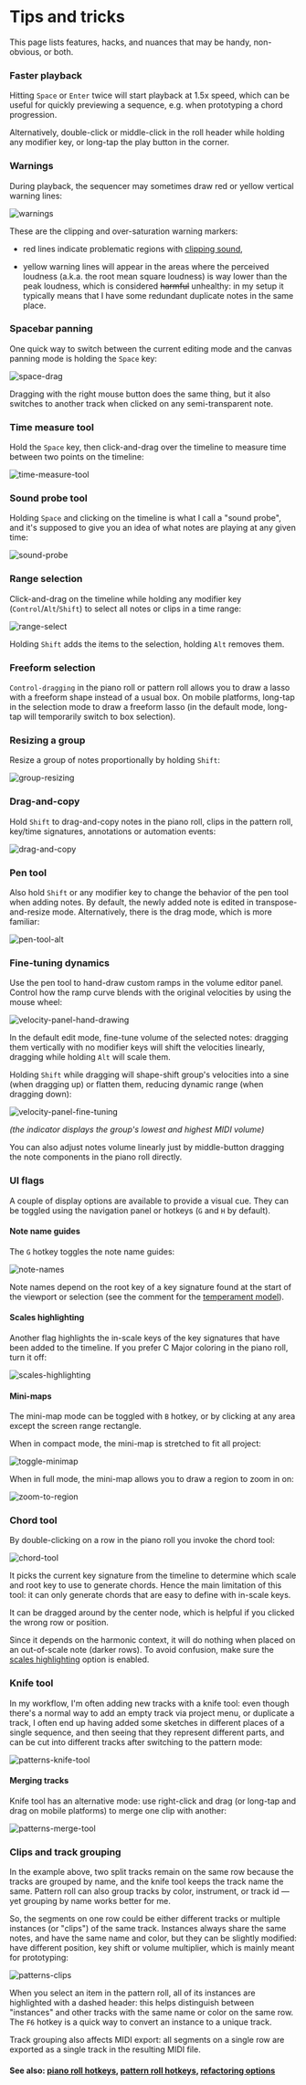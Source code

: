 # Tips and tricks

This page lists features, hacks, and nuances that may be handy, non-obvious, or both.

### Faster playback

Hitting `Space` or `Enter` twice will start playback at 1.5x speed, which can be useful for quickly previewing a sequence, e.g. when prototyping a chord progression.

Alternatively, double-click or middle-click in the roll header while holding any modifier key, or long-tap the play button in the corner.

### Warnings

During playback, the sequencer may sometimes draw red or yellow vertical warning lines:

![warnings]

These are the clipping and over-saturation warning markers:

 - red lines indicate problematic regions with [clipping sound](https://en.wikipedia.org/wiki/Clipping_(audio)),

 - yellow warning lines will appear in the areas where the perceived loudness (a.k.a. the root mean square loudness) is way lower than the peak loudness, which is considered ~~harmful~~ unhealthy: in my setup it typically means that I have some redundant duplicate notes in the same place.

### Spacebar panning

One quick way to switch between the current editing mode and the canvas panning mode is holding the `Space` key:

![space-drag]

Dragging with the right mouse button does the same thing, but it also switches to another track when clicked on any semi-transparent note.

### Time measure tool

Hold the `Space` key, then click-and-drag over the timeline to measure time between two points on the timeline:

![time-measure-tool]

### Sound probe tool

Holding `Space` and clicking on the timeline is what I call a "sound probe", and it's supposed to give you an idea of what notes are playing at any given time:

![sound-probe]

### Range selection

Click-and-drag on the timeline while holding any modifier key (`Control`/`Alt`/`Shift`) to select all notes or clips in a time range:

![range-select]

Holding `Shift` adds the items to the selection, holding `Alt` removes them.

### Freeform selection

`Control-dragging` in the piano roll or pattern roll allows you to draw a lasso with a freeform shape instead of a usual box. On mobile platforms, long-tap in the selection mode to draw a freeform lasso (in the default mode, long-tap will temporarily switch to box selection).

### Resizing a group

Resize a group of notes proportionally by holding `Shift`:

![group-resizing]

### Drag-and-copy

Hold `Shift` to drag-and-copy notes in the piano roll, clips in the pattern roll, key/time signatures, annotations or automation events:

![drag-and-copy]

### Pen tool

Also hold `Shift` or any modifier key to change the behavior of the pen tool when adding notes. By default, the newly added note is edited in transpose-and-resize mode. Alternatively, there is the drag mode, which is more familiar:

![pen-tool-alt]

### Fine-tuning dynamics

Use the pen tool to hand-draw custom ramps in the volume editor panel. Control how the ramp curve blends with the original velocities by using the mouse wheel:

![velocity-panel-hand-drawing]

In the default edit mode, fine-tune volume of the selected notes: dragging them vertically with no modifier keys will shift the velocities linearly, dragging while holding `Alt` will scale them.

Holding `Shift` while dragging will shape-shift group's velocities into a sine (when dragging up) or flatten them, reducing dynamic range (when dragging down):

![velocity-panel-fine-tuning]

*(the indicator displays the group's lowest and highest MIDI volume)*

You can also adjust notes volume linearly just by middle-button dragging the note components in the piano roll directly.

### UI flags

A couple of display options are available to provide a visual cue. They can be toggled using the navigation panel or hotkeys (`G` and `H` by default).

#### Note name guides

The `G` hotkey toggles the note name guides:

![note-names]

Note names depend on the root key of a key signature found at the start of the viewport or selection (see the comment for the [temperament model](configs.md#temperaments)).

#### Scales highlighting

Another flag highlights the in-scale keys of the key signatures that have been added to the timeline. If you prefer C Major coloring in the piano roll, turn it off:

![scales-highlighting]

#### Mini-maps

The mini-map mode can be toggled with `B` hotkey, or by clicking at any area except the screen range rectangle.

When in compact mode, the mini-map is stretched to fit all project:

![toggle-minimap]

When in full mode, the mini-map allows you to draw a region to zoom in on:

![zoom-to-region]

### Chord tool

By double-clicking on a row in the piano roll you invoke the chord tool:

![chord-tool]

It picks the current key signature from the timeline to determine which scale and root key to use to generate chords. Hence the main limitation of this tool: it can only generate chords that are easy to define with in-scale keys.

It can be dragged around by the center node, which is helpful if you clicked the wrong row or position.

Since it depends on the harmonic context, it will do nothing when placed on an out-of-scale note (darker rows). To avoid confusion, make sure the [scales highlighting](#scales-highlighting) option is enabled.

### Knife tool

In my workflow, I'm often adding new tracks with a knife tool: even though there's a normal way to add an empty track via project menu, or duplicate a track, I often end up having added some sketches in different places of a single sequence, and then seeing that they represent different parts, and can be cut into different tracks after switching to the pattern mode:

![patterns-knife-tool]

#### Merging tracks

Knife tool has an alternative mode: use right-click and drag (or long-tap and drag on mobile platforms) to merge one clip with another:

![patterns-merge-tool]

### Clips and track grouping

In the example above, two split tracks remain on the same row because the tracks are grouped by name, and the knife tool keeps the track name the same. Pattern roll can also group tracks by color, instrument, or track id — yet grouping by name works better for me.

So, the segments on one row could be either different tracks or multiple instances (or "clips") of the same track. Instances always share the same notes, and have the same name and color, but they can be slightly modified: have different position, key shift or volume multiplier, which is mainly meant for prototyping:

![patterns-clips]

When you select an item in the pattern roll, all of its instances are highlighted with a dashed header: this helps distinguish between "instances" and other tracks with the same name or color on the same row. The `F6` hotkey is a quick way to convert an instance to a unique track.

Track grouping also affects MIDI export: all segments on a single row are exported as a single track in the resulting MIDI file.

#### See also: [piano roll hotkeys](hotkeys.md#piano-roll), [pattern roll hotkeys](hotkeys.md#pattern-roll), [refactoring options](refactoring.md)


[space-drag]: images/space-drag.png "Dragging the canvas"
[time-measure-tool]: images/time-measure.png "Time measure tool"
[sound-probe]: images/sound-probe.png "Sound probe tool"
[range-select]: images/range-select.png "Range selection"

[group-resizing]: images/group-resizing.png "Resizing notes with shift"
[pen-tool-alt]: images/pen-tool-alt.png "Adding notes with shift"
[drag-and-copy]: images/drag-and-copy.png "Drag-and-copy"

[toggle-minimap]: images/toggle-minimap.png "Mini-map view modes"
[zoom-to-region]: images/zoom-to-region.png "Mini-map zoom-to-region"
[scales-highlighting]: images/scales-highlighting.png "Scales highlighting"
[note-names]: images/note-names.png "Note name guides"

[chord-tool]: images/chord-tool.png "The chord tool"

[warnings]: images/warnings.png "Clipping and over-saturation warning markers"
[velocity-panel-fine-tuning]: images/velocity-panel-fine-tuning.png "Velocity fine-tuning"
[velocity-panel-hand-drawing]:  images/velocity-panel-hand-drawing.png "Hand-drawing velocities shape"

[patterns-knife-tool]: images/patterns-knife-tool.png "Using knife tool in pattern mode"
[patterns-merge-tool]: images/patterns-merge-tool.png "Merging tracks in pattern mode"
[patterns-clips]: images/patterns-track-clips.png "Track instances (clips) and their modifications"
